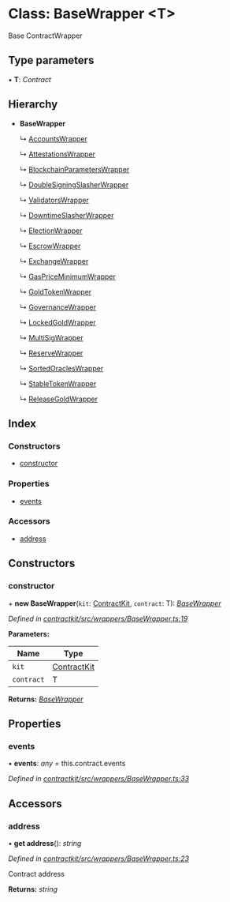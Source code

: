 # Class: BaseWrapper <**T**>

Base ContractWrapper

## Type parameters

▪ **T**: *Contract*

## Hierarchy

* **BaseWrapper**

  ↳ [AccountsWrapper](_contractkit_src_wrappers_accounts_.accountswrapper.md)

  ↳ [AttestationsWrapper](_contractkit_src_wrappers_attestations_.attestationswrapper.md)

  ↳ [BlockchainParametersWrapper](_contractkit_src_wrappers_blockchainparameters_.blockchainparameterswrapper.md)

  ↳ [DoubleSigningSlasherWrapper](_contractkit_src_wrappers_doublesigningslasher_.doublesigningslasherwrapper.md)

  ↳ [ValidatorsWrapper](_contractkit_src_wrappers_validators_.validatorswrapper.md)

  ↳ [DowntimeSlasherWrapper](_contractkit_src_wrappers_downtimeslasher_.downtimeslasherwrapper.md)

  ↳ [ElectionWrapper](_contractkit_src_wrappers_election_.electionwrapper.md)

  ↳ [EscrowWrapper](_contractkit_src_wrappers_escrow_.escrowwrapper.md)

  ↳ [ExchangeWrapper](_contractkit_src_wrappers_exchange_.exchangewrapper.md)

  ↳ [GasPriceMinimumWrapper](_contractkit_src_wrappers_gaspriceminimum_.gaspriceminimumwrapper.md)

  ↳ [GoldTokenWrapper](_contractkit_src_wrappers_goldtokenwrapper_.goldtokenwrapper.md)

  ↳ [GovernanceWrapper](_contractkit_src_wrappers_governance_.governancewrapper.md)

  ↳ [LockedGoldWrapper](_contractkit_src_wrappers_lockedgold_.lockedgoldwrapper.md)

  ↳ [MultiSigWrapper](_contractkit_src_wrappers_multisig_.multisigwrapper.md)

  ↳ [ReserveWrapper](_contractkit_src_wrappers_reserve_.reservewrapper.md)

  ↳ [SortedOraclesWrapper](_contractkit_src_wrappers_sortedoracles_.sortedoracleswrapper.md)

  ↳ [StableTokenWrapper](_contractkit_src_wrappers_stabletokenwrapper_.stabletokenwrapper.md)

  ↳ [ReleaseGoldWrapper](_contractkit_src_wrappers_releasegold_.releasegoldwrapper.md)

## Index

### Constructors

* [constructor](_contractkit_src_wrappers_basewrapper_.basewrapper.md#constructor)

### Properties

* [events](_contractkit_src_wrappers_basewrapper_.basewrapper.md#events)

### Accessors

* [address](_contractkit_src_wrappers_basewrapper_.basewrapper.md#address)

## Constructors

###  constructor

\+ **new BaseWrapper**(`kit`: [ContractKit](_contractkit_src_kit_.contractkit.md), `contract`: T): *[BaseWrapper](_contractkit_src_wrappers_basewrapper_.basewrapper.md)*

*Defined in [contractkit/src/wrappers/BaseWrapper.ts:19](https://github.com/celo-org/celo-monorepo/blob/master/packages/contractkit/src/wrappers/BaseWrapper.ts#L19)*

**Parameters:**

Name | Type |
------ | ------ |
`kit` | [ContractKit](_contractkit_src_kit_.contractkit.md) |
`contract` | T |

**Returns:** *[BaseWrapper](_contractkit_src_wrappers_basewrapper_.basewrapper.md)*

## Properties

###  events

• **events**: *any* = this.contract.events

*Defined in [contractkit/src/wrappers/BaseWrapper.ts:33](https://github.com/celo-org/celo-monorepo/blob/master/packages/contractkit/src/wrappers/BaseWrapper.ts#L33)*

## Accessors

###  address

• **get address**(): *string*

*Defined in [contractkit/src/wrappers/BaseWrapper.ts:23](https://github.com/celo-org/celo-monorepo/blob/master/packages/contractkit/src/wrappers/BaseWrapper.ts#L23)*

Contract address

**Returns:** *string*
